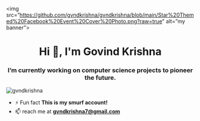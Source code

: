 <img src=”https://github.com/gvndkrishna/gvndkrishna/blob/main/Star%20Themed%20Facebook%20Event%20Cover%20Photo.png?raw=true" alt=”my banner”>
<h1 align="center">Hi 👋, I'm Govind Krishna</h1>
<h3 align="center">I’m currently working on computer science projects to pioneer the future.</h3>

<p align="left"> <img src="https://komarev.com/ghpvc/?username=gvndkrishna&label=Profile%20views&color=0e75b6&style=flat" alt="gvndkrishna" /> </p>

- ⚡ Fun fact **This is my smurf account!**[
](https://github.com/gvndkrishna/gvndkrishna/blob/main/Star%20Themed%20Facebook%20Event%20Cover%20Photo.png?raw=true)
- 📫 reach me at **gvndkrishna7@gmail.com**


<!-- BLOG-POST-LIST:START -->
<!-- BLOG-POST-LIST:END -->

